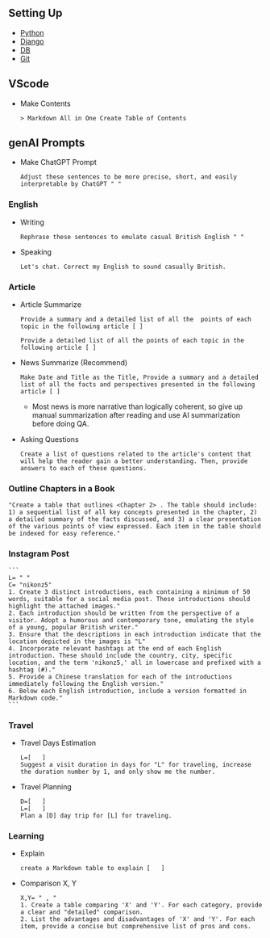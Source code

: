 ## Setting Up
- [Python](https://github.com/jeyu54217/Notes/blob/main/Python/Setting_Up.md#venv-built-in-in-python-3)
- [Django](https://github.com/jeyu54217/Notes/blob/main/Django/Setting_Up.md#install)
- [DB](https://github.com/jeyu54217/Notes/blob/main/DB/Setting_Up.md)
- [Git](https://github.com/jeyu54217/Notes/blob/main/git.md)
## VScode
- Make Contents
  ```
  > Markdown All in One Create Table of Contents
  ```

## genAI Prompts
- Make ChatGPT Prompt
  ```
  Adjust these sentences to be more precise, short, and easily interpretable by ChatGPT " "  
  ```
  
### English
  - Writing
    ```
    Rephrase these sentences to emulate casual British English " "  
    ```
  - Speaking
    ```
    Let's chat. Correct my English to sound casually British.
    ```
### Article
  - Article Summarize
    ```
    Provide a summary and a detailed list of all the  points of each topic in the following article [ ]
    ```
    ```
    Provide a detailed list of all the points of each topic in the following article [ ]
    ```
  - News Summarize (Recommend)
    ```
    Make Date and Title as the Title, Provide a summary and a detailed list of all the facts and perspectives presented in the following article [ ] 
    ```
    - Most news is more narrative than logically coherent, so give up manual summarization after reading and use AI summarization before doing QA.
      
  - Asking Questions
    ```
    Create a list of questions related to the article's content that will help the reader gain a better understanding. Then, provide answers to each of these questions.
    ```
### Outline Chapters in a Book
  ```
  "Create a table that outlines <Chapter 2> . The table should include: 1) a sequential list of all key concepts presented in the chapter, 2) a detailed summary of the facts discussed, and 3) a clear presentation of the various points of view expressed. Each item in the table should be indexed for easy reference."
  ```
### Instagram Post
    ```
    L= " "
    C= "nikonz5"
    1. Create 3 distinct introductions, each containing a minimum of 50 words, suitable for a social media post. These introductions should highlight the attached images."
    2. Each introduction should be written from the perspective of a visitor. Adopt a humorous and contemporary tone, emulating the style of a young, popular British writer."
    3. Ensure that the descriptions in each introduction indicate that the location depicted in the images is "L"
    4. Incorporate relevant hashtags at the end of each English introduction. These should include the country, city, specific location, and the term 'nikonz5,' all in lowercase and prefixed with a hashtag (#)."
    5. Provide a Chinese translation for each of the introductions immediately following the English version."
    6. Below each English introduction, include a version formatted in Markdown code."
    ```
### Travel
- Travel Days Estimation
  ```
  L=[   ]  
  Suggest a visit duration in days for "L" for traveling, increase the duration number by 1, and only show me the number.
  ```
- Travel Planning
  ```
  D=[   ]
  L=[   ]  
  Plan a [D] day trip for [L] for traveling.
  ```
### Learning
- Explain
  ```
  create a Markdown table to explain [   ]
  ```
- Comparison X, Y
  ```
  X,Y= " , "
  1. Create a table comparing 'X' and 'Y'. For each category, provide a clear and "detailed" comparison.
  2. List the advantages and disadvantages of 'X' and 'Y'. For each item, provide a concise but comprehensive list of pros and cons.
  ```
